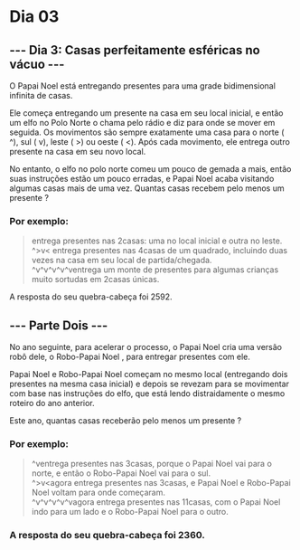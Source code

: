 # Dia 03

## --- Dia 3: Casas perfeitamente esféricas no vácuo ---

O Papai Noel está entregando presentes para uma grade bidimensional infinita de casas.

Ele começa entregando um presente na casa em seu local inicial, e então um elfo no Polo Norte o chama pelo rádio e diz para onde se mover em seguida. Os movimentos são sempre exatamente uma casa para o norte ( ^), sul ( v), leste ( >) ou oeste ( <). Após cada movimento, ele entrega outro presente na casa em seu novo local.

No entanto, o elfo no polo norte comeu um pouco de gemada a mais, então suas instruções estão um pouco erradas, e Papai Noel acaba visitando algumas casas mais de uma vez. Quantas casas recebem pelo menos um presente ?

### Por exemplo:

>entrega presentes nas 2casas: uma no local inicial e outra no leste.  
^>v< entrega presentes nas 4casas de um quadrado, incluindo duas vezes na casa em seu local de partida/chegada.    
^v^v^v^v^ventrega um monte de presentes para algumas crianças muito sortudas em 2casas únicas.

A resposta do seu quebra-cabeça foi 2592.

## --- Parte Dois ---
No ano seguinte, para acelerar o processo, o Papai Noel cria uma versão robô dele, o Robo-Papai Noel , para entregar presentes com ele.

Papai Noel e Robo-Papai Noel começam no mesmo local (entregando dois presentes na mesma casa inicial) e depois se revezam para se movimentar com base nas instruções do elfo, que está lendo distraidamente o mesmo roteiro do ano anterior.

Este ano, quantas casas receberão pelo menos um presente ?

### Por exemplo:

>^ventrega presentes nas 3casas, porque o Papai Noel vai para o norte, e então o Robo-Papai Noel vai para o sul.    
^>v<agora entrega presentes nas 3casas, e Papai Noel e Robo-Papai Noel voltam para onde começaram.    
^v^v^v^v^vagora entrega presentes nas 11casas, com o Papai Noel indo para um lado e o Robo-Papai Noel para o outro.  

### A resposta do seu quebra-cabeça foi 2360.
